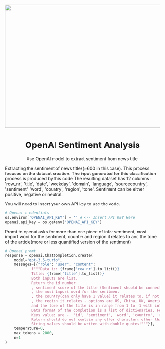 <img align="center" width="1000" height="400"
    src="https://images.indianexpress.com/2023/01/openai-logo-featured.jpg?w=640"></img>
    
    
<h1 align="center">OpenAI Sentiment Analysis</h1>
<p align="center">Use OpenAI model to extract sentiment from news title.</p>

<p align="left">Extracting the sentiment of news titles(~600 in this case). This process focuses on the dataset creation. The input generated for this classification process is produced by this <span href=https://github.com/kdenev/gdelt_api>code</span> The resulting dataset has 12 columns : 'row_nr', 'title', 'date', 'weekday', 'domain', 'language', 'sourcecountry', 'sentiment', 'word', 'country', 'region', 'tone'. Sentiment can be either positive, negative or neutral.</p>

<p>You will need to insert your own API key to use the code.</p>

```python
# Openai credentials
os.environ['OPENAI_API_KEY'] = '' # <-- Insert API KEY Here
openai.api_key = os.getenv('OPENAI_API_KEY')
```
<p>Promt to openai asks for more than one piece of info: sentiment, most import word for the sentiment, country and region it relates to and the tone of the article(more or less quantified version of the sentiment) </p>

```python
# Openai promt
response = openai.ChatCompletion.create(
    model="gpt-3.5-turbo",
    messages=[{"role": "user", "content": 
            f"""Data id: {frame['row_nr'].to_list()}
            Title: {frame['title'].to_list()}
            Both inputs are list.
            Return the id number
            , sentiment score of the title (Sentiment shuold be connected to the economy/market. Sentiment score can ONLY be postive negative or neutral! )
            , the most import word for the sentiment
            , the country(can only have 1 value) it relates to, if not available use "Other"
            , the region it relates - options are US, China, UK, Americas, Asia, Europe, Africa, Other
            and the tone of the title is in range from 1 to -1 with intervals of .1(always return a float).
            Data format of the completion is a list of dictionaries. For each id return a dictionary.
            Keys values are -  'id', 'sentiment', 'word', 'country', 'region', 'tone'.
            Return should do not contain any other characters other than the list of dictionaries!
            String values should be writen with double quotes!"""}],
    temperature=0,
    max_tokens = 2000,
    n=1
)
```